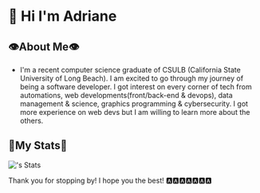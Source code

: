 
# 👋 Hi I'm Adriane
## 👁️About Me👁️
- I'm a recent computer science graduate of CSULB (California State University of Long Beach). I am excited to go through my journey of being a software developer. I got interest on every corner of tech from automations, web developments(front/back-end & devops), data management & science,  graphics programming & cybersecurity. I got more experience on web devs but I am willing to learn more about the others.
## 🎱My Stats🎱
![<Alkon0st>'s Stats](https://github-readme-stats.vercel.app/api?username=Alkon0st&theme=tokyonight&show_icons=true)

Thank you for stopping by! I hope you the best! 🅰️🅰️🅰️🅰️🅰️🅰️🅰️
